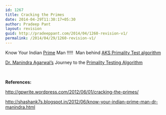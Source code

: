 ```yaml
---
id: 1267
title: Cracking the Primes
date: 2014-04-29T11:30:17+05:30
author: Pradeep Pant
layout: revision
guid: http://pradeeppant.com/2014/04/1260-revision-v1/
permalink: /2014/04/29/1260-revision-v1/
---
```

Know Your Indian [Prime](http://en.wikipedia.org/wiki/Prime_number) Man !!!!!  Man behind [AKS Primality Test algorithm](http://en.wikipedia.org/wiki/AKS_primality_test "AKS primality test")

[Dr. Manindra Agarwal’s](http://www.cse.iitk.ac.in/users/manindra/) Journey to the [Primality Testing Algorithm](http://en.wikipedia.org/wiki/Primality_test)



&nbsp;

**References:**

<http://gpwrite.wordpress.com/2012/06/01/cracking-the-primes/>

<http://shashank7s.blogspot.in/2012/06/know-your-indian-prime-man-dr-manindra.html>